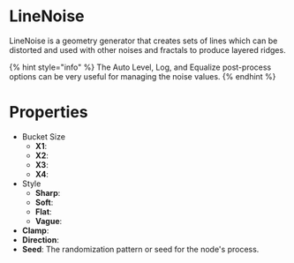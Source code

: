 # LineNoise



LineNoise is a geometry generator that creates sets of lines which can be distorted and used with other noises and fractals to produce layered ridges.

{% hint style="info" %}
The Auto Level, Log, and Equalize post-process options can be very useful for managing the noise values.
{% endhint %}



# Properties

- Bucket Size
  - **X1**: <desc>
  - **X2**: <desc>
  - **X3**: <desc>
  - **X4**: <desc>
- Style
  - **Sharp**: <desc>
  - **Soft**: <desc>
  - **Flat**: <desc>
  - **Vague**: <desc>
- **Clamp**: 
- **Direction**: 
- **Seed**: The randomization pattern or seed for the node's process.



